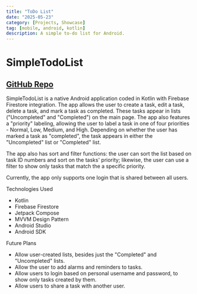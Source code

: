 ```yaml
---
title: "ToDo List"
date: "2025-05-23"
category: [Projects, Showcase]
tag: [mobile, android, kotlin]
description: A simple to-do list for Android.
---
```


# SimpleTodoList

## [GitHub Repo](https://github.com/DBerry07/Android_TodoList)

SimpleTodoList is a native Android application coded in Kotlin with Firebase Firestore integration. The app allows the user to create a task, edit a task, delete a task, and mark a task as completed. These tasks appear in lists ("Uncompleted" and "Completed") on the main page. The app also features a "priority" labeling, allowing the user to label a task in one of four priorities - Normal, Low, Medium, and High. Depending on whether the user has marked a task as "completed", the task appears in either the "Uncompleted" list or "Completed" list.

The app also has sort and filter functions: the user can sort the list based on task ID numbers and sort on the tasks' priority; likewise, the user can use a filter to show only tasks that match the a specific priority.

Currently, the app only supports one login that is shared between all users.

Technologies Used
+ Kotlin
+ Firebase Firestore
+ Jetpack Compose
+ MVVM Design Pattern
+ Android Studio
+ Android SDK

Future Plans
+ Allow user-created lists, besides just the "Completed" and "Uncompleted" lists.
+ Allow the user to add alarms and reminders to tasks.
+ Allow users to login based on personal username and password, to show only tasks created by them.
+ Allow users to share a task with another user.